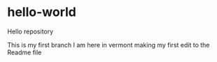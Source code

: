 # hello-world
Hello repository

This is my first branch
I am here in vermont making my first edit to the Readme file
